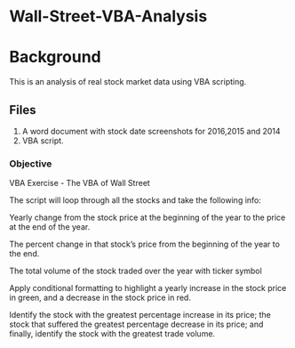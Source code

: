 # Wall-Street-VBA-Analysis

# Background

This is an analysis of real stock market data using VBA scripting.

## Files

1. A word document with stock date screenshots for 2016,2015 and 2014
2. VBA script.

### Objective

VBA Exercise - The VBA of Wall Street

The script will loop through all the stocks and take the following info:

Yearly change from the stock price at the beginning of the year to the price at the end of the year.

The percent change in that stock’s price from the beginning of the year to the end.

The total volume of the stock traded over the year with ticker symbol

Apply conditional formatting to highlight a yearly increase in the stock price in green, and a decrease in the stock price in red.

Identify the stock with the greatest percentage increase in its price; the stock that suffered the greatest percentage decrease in its price; and finally, identify the stock with the greatest trade volume.
